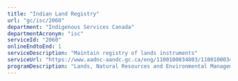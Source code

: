 ```yaml
---
title: "Indian Land Registry"
url: "gc/isc/2060"
department: "Indigenous Services Canada"
departmentAcronym: "isc"
serviceId: "2060"
onlineEndtoEnd: 1
serviceDescription: "Maintain registry of lands instruments"
serviceUrl: "https://www.aadnc-aandc.gc.ca/eng/1100100034803/1100100034804,https://services.aadnc-aandc.gc.ca/ilrs_public/"
programDescription: "Lands, Natural Resources and Environmental Management"
---
```

